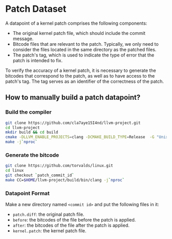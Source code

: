 # Patch Dataset

A datapoint of a kernel patch comprises the following components:

- The original kernel patch file, which should include the commit message.
- Bitcode files that are relevant to the patch. Typically, we only need to consider the files located in the same directory as the patched files.
- The patch's tag, which is used to indicate the type of error that the patch is intended to fix.

To verify the accuracy of a kernel patch, it is necessary to generate the bitcodes that correspond to the patch, as well as to have access to the patch's tag. The tag serves as an identifier of the correctness of the patch.

## How to manually build a patch datapoint?

### Build the compiler

```bash
git clone https://github.com/cla7aye15I4nd/llvm-project.git
cd llvm-project
mkdir build && cd build
cmake -DLLVM_ENABLE_PROJECTS=clang -DCMAKE_BUILD_TYPE=Release  -G "Unix Makefiles" ../llvm
make -j`nproc`
```
### Generate the bitcode
```bash
git clone https://github.com/torvalds/linux.git
cd linux
git checkout `patch_commit_id`
make CC=$HOME/llvm-project/build/bin/clang -j`nproc`
```

### Datapoint Format
Make a new directory named `<commit id>` and put the following files in it:

- `patch.diff`: the original patch file.
- `before`: the bitcodes of the file before the patch is applied.
- `after`: the bitcodes of the file after the patch is applied.
- `kernel.patch`: the kernel patch file.
